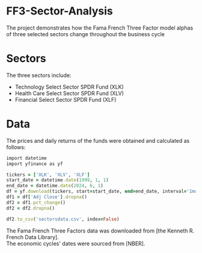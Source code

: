 # FF3-Sector-Analysis
The project demonstrates how the Fama French Three Factor model alphas of three selected sectors change throughout the business cycle

# Sectors #

The three sectors include:
* Technology Select Sector SPDR Fund (XLK)
* Health Care Select Sector SPDR Fund (XLV)
* Financial Select Sector SPDR Fund (XLF)

# Data #
The prices and daily returns of the funds were obtained and calculated as follows:
```ruby
import datetime
import yfinance as yf

tickers = ['XLK', 'XLV', 'XLF']
start_date = datetime.date(1999, 1, 1)
end_date = datetime.date(2024, 6, 1)
df = yf.download(tickers, start=start_date, end=end_date, interval='1mo')
df1 = df['Adj Close'].dropna()
df2 = df1.pct_change()
df2 = df2.dropna()

df2.to_csv('sectorsdata.csv', index=False)
```

The Fama French Three Factors data was downloaded from [the Kenneth R. French Data Library]. <br>
The economic cycles' dates were sourced from [NBER].

[1]: https://mba.tuck.dartmouth.edu/pages/faculty/ken.french/data_library.html            "the Kenneth R. French Data Library"
[2]: https://www.nber.org/research/data/us-business-cycle-expansions-and-contractions            "NBER"

